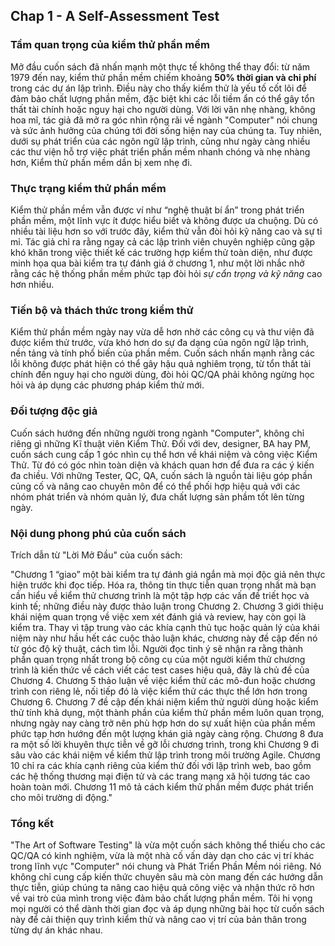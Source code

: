 ## Chap 1 - A Self-Assessment Test


### Tầm quan trọng của kiểm thử phần mềm

  Mở đầu cuốn sách đã nhấn mạnh một thực tế không thể thay đổi: từ năm 1979 đến nay, kiểm thử phần mềm chiếm khoảng **50% thời gian và chi phí** trong các dự án lập trình. Điều này cho thấy kiểm thử là yếu tố cốt lõi để đảm bảo chất lượng phần mềm, đặc biệt khi các lỗi tiềm ẩn có thể gây tổn thất tài chính hoặc nguy hại cho người dùng. Với lời văn nhẹ nhàng, không hoa mĩ, tác giả đã mở ra góc nhìn rộng rãi về ngành "Computer" nói chung và sức ảnh hưởng của chúng tới đời sống hiện nay của chúng ta. Tuy nhiên, dưới sụ phát triển của các ngôn ngữ lập trình, cũng như ngày càng nhiều các thư viện hỗ trợ việc phát triển phần mềm nhanh chóng và nhẹ nhàng hơn, Kiểm thử phần mềm dần bị xem nhẹ đi. 

### Thực trạng kiểm thử phần mềm
  
  Kiểm thử phần mềm vẫn được ví như “nghệ thuật bí ẩn” trong phát triển phần mềm, một lĩnh vực ít được hiểu biết và không được ưa chuộng. Dù có nhiều tài liệu hơn so với trước đây, kiểm thử vẫn đòi hỏi kỹ năng cao và sự tỉ mỉ. Tác giả chỉ ra rằng ngay cả các lập trình viên chuyên nghiệp cũng gặp khó khăn trong việc thiết kế các trường hợp kiểm thử toàn diện, như được minh họa qua bài kiểm tra tự đánh giá ở chương 1, như một lời nhắc nhở rằng các hệ thống phần mềm phức tạp đòi hỏi *sự cẩn trọng và kỹ năng* cao hơn nhiều.

### Tiến bộ và thách thức trong kiểm thử

  Kiểm thử phần mềm ngày nay vừa dễ hơn nhờ các công cụ và thư viện đã được kiểm thử trước, vừa khó hơn do sự đa dạng của ngôn ngữ lập trình, nền tảng và tính phổ biến của phần mềm. Cuốn sách nhấn mạnh rằng các lỗi không được phát hiện có thể gây hậu quả nghiêm trọng, từ tổn thất tài chính đến nguy hại cho người dùng, đòi hỏi QC/QA phải không ngừng học hỏi và áp dụng các phương pháp kiểm thử mới.

### Đối tượng độc giả

  Cuốn sách hướng đến những người trong ngành "Computer", không chỉ riêng gì những Kĩ thuật viên Kiểm Thử. Đối với dev, designer, BA hay PM, cuốn sách cung cấp 1 góc nhìn cụ thể hơn về khái niệm và công việc Kiểm Thử. Từ đó có góc nhìn toàn diện và khách quan hơn để đưa ra các ý kiến đa chiều. Với những Tester, QC, QA, cuốn sách là nguồn tài liệu góp phần củng cố và nâng cao chuyên môn để có thể phối hợp hiệu quả với các nhóm phát triển và nhóm quản lý, đưa chất lượng sản phầm tốt lên từng ngày.

### Nội dung phong phú của cuốn sách

  Trích dẫn từ "Lời Mở Đầu" của cuốn sách: 
  
  "Chương 1 “giao” một bài kiểm tra tự đánh giá ngắn mà mọi độc giả nên thực hiện trước khi đọc tiếp. Hóa ra, thông tin thực tiễn quan trọng nhất mà bạn cần hiểu về kiểm thử chương trình là một tập hợp các vấn đề triết học và kinh tế; những điều này được thảo luận trong Chương 2. Chương 3 giới thiệu khái niệm quan trọng về việc xem xét đánh giá và review, hay còn gọi là kiểm tra. Thay vì tập trung vào các khía cạnh thủ tục hoặc quản lý của khái niệm này như hầu hết các cuộc thảo luận khác, chương này đề cập đến nó từ góc độ kỹ thuật, cách tìm lỗi. Người đọc tinh ý sẽ nhận ra rằng thành phần quan trọng nhất trong bộ công cụ của một người kiểm thử chương trình là kiến thức về cách viết các test cases hiệu quả, đây là chủ đề của Chương 4. Chương 5 thảo luận về việc kiểm thử các mô-đun hoặc chương trình con riêng lẻ, nối tiếp đó là việc kiểm thử các thực thể lớn hơn trong Chương 6. Chương 7 đề cập đến khái niệm kiểm thử người dùng hoặc kiểm thử tính khả dụng, một thành phần của kiểm thử phần mềm luôn quan trọng, nhưng ngày nay càng trở nên phù hợp hơn do sự xuất hiện của phần mềm phức tạp hơn hướng đến một lượng khán giả ngày càng rộng. Chương 8 đưa ra một số lời khuyên thực tiễn về gỡ lỗi chương trình, trong khi Chương 9 đi sâu vào các khái niệm về kiểm thử lập trình trong môi trường Agile. Chương 10 chỉ ra các khía cạnh riêng của kiểm thử đối với lập trình web, bao gồm các hệ thống thương mại điện tử và các trang mạng xã hội tương tác cao hoàn toàn mới. Chương 11 mô tả cách kiểm thử phần mềm được phát triển cho môi trường di động."


### Tổng kết

  "The Art of Software Testing" là vừa một cuốn sách không thể thiếu cho các QC/QA có kinh nghiệm, vừa là một nhà cố vấn dày dạn cho các vị trí khác trong lĩnh vực "Computer" nói chung và Phát Triển Phần Mềm nói riêng. Nó không chỉ cung cấp kiến thức chuyên sâu mà còn mang đến các hướng dẫn thực tiễn, giúp chúng ta nâng cao hiệu quả công việc và nhận thức rõ hơn về vai trò của mình trong việc đảm bảo chất lượng phần mềm. Tôi hi vọng mọi người có thể dành thời gian đọc và áp dụng những bài học từ cuốn sách này để cải thiện quy trình kiểm thử và nâng cao vị trí của bản thân trong từng dự án khác nhau.
